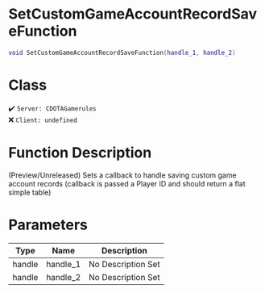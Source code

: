 # SetCustomGameAccountRecordSaveFunction
```lua
void SetCustomGameAccountRecordSaveFunction(handle_1, handle_2)
```
# Class
✔️ `Server: CDOTAGamerules`  
❌ `Client: undefined`  

# Function Description
(Preview/Unreleased) Sets a callback to handle saving custom game account records (callback is passed a Player ID and should return a flat simple table)
# Parameters
Type|Name|Description
--|--|--
handle|handle_1|No Description Set
handle|handle_2|No Description Set

